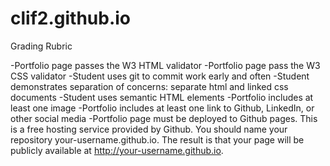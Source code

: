 # clif2.github.io

Grading Rubric

 -Portfolio page passes the W3 HTML validator
 -Portfolio page pass the W3 CSS validator
 -Student uses git to commit work early and often
 -Student demonstrates separation of concerns: separate html and linked css documents
 -Student uses semantic HTML elements
 -Portfolio includes at least one image
 -Portfolio includes at least one link to Github, LinkedIn, or other social media
 -Portfolio page must be deployed to Github pages. This is a free hosting service provided by Github. You should name your repository your-username.github.io. The result is that your page will be publicly available at http://your-username.github.io.
